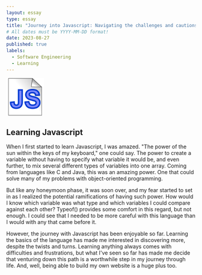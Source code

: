 ```yaml
---
layout: essay
type: essay
title: "Journey into Javascript: Navigating the challenges and cautions of a new language"
# All dates must be YYYY-MM-DD format!
date: 2023-08-27
published: true
labels:
  - Software Engineering
  - Learning
---
```


<img width="100px" class="rounded float-start pe-4" src="../img/javascript.png">

## Learning Javascript
When I first started to learn Javascript, I was amazed. "The power of the sun within the keys of my keyboard," one could say. The power to create a variable without having to specify what variable it would be, and even further, to mix several different types of variables into one array. Coming from languages like C and Java, this was an amazing power. One that could solve many of my problems with object-oriented programming.

But like any honeymoon phase, it was soon over, and my fear started to set in as I realized the potential ramifications of having such power. How would I know which variable was what type and which variables I could compare against each other? Typeof() provides some comfort in this regard, but not enough. I could see that I needed to be more careful with this language than I would with any that came before it. 

However, the journey with Javascript has been enjoyable so far. Learning the basics of the language has made me interested in discovering more, despite the twists and turns. Learning anything always comes with difficulties and frustrations, but what I've seen so far has made me decide that venturing down this path is a worthwhile step in my journey through life. And, well, being able to build my own website is a huge plus too. 
